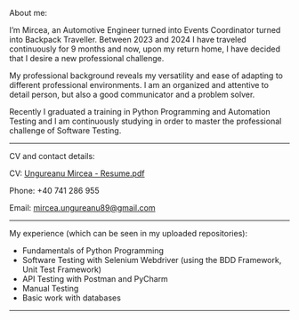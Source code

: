 About me:

I’m Mircea, an Automotive Engineer turned into Events Coordinator turned into Backpack Traveller. Between 2023 and 2024 I have traveled continuously for 9 months and now, upon my return home, I have decided that I desire a new professional challenge.

My professional background reveals my versatility and ease of adapting to different professional environments. I am an organized and attentive to detail person, but also a good communicator and a problem solver.

Recently I graduated a training in Python Programming and Automation Testing and I am continuously studying in order to master the professional challenge of Software Testing.  

--------------------------------------------------------------------------------------------------------------------------------------------------------------

CV and contact details:

CV: [Ungureanu Mircea - Resume.pdf](https://github.com/user-attachments/files/18211668/Ungureanu.Mircea.-.Resume.pdf)

Phone: +40 741 286 955

Email: mircea.ungureanu89@gmail.com

--------------------------------------------------------------------------------------------------------------------------------------------------------------

My experience (which can be seen in my uploaded repositories):

- Fundamentals of Python Programming
- Software Testing with Selenium Webdriver (using the BDD Framework, Unit Test Framework)
- API Testing with Postman and PyCharm
- Manual Testing
- Basic work with databases

--------------------------------------------------------------------------------------------------------------------------------------------------------------

<!---
MirceaUn/MirceaUn is a ✨ special ✨ repository because its `README.md` (this file) appears on your GitHub profile.
You can click the Preview link to take a look at your changes.
--->
